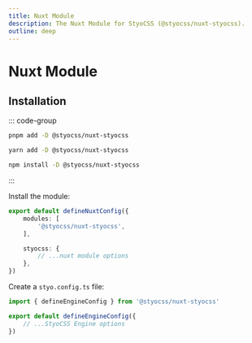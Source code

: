 ```yaml
---
title: Nuxt Module
description: The Nuxt Module for StyoCSS (@styocss/nuxt-styocss).
outline: deep
---
```


# Nuxt Module

## Installation

::: code-group

```bash [pnpm]
pnpm add -D @styocss/nuxt-styocss
```

```bash [yarn]
yarn add -D @styocss/nuxt-styocss
```

```bash [npm]
npm install -D @styocss/nuxt-styocss
```

:::

Install the module:

```ts [nuxt.config.ts]
export default defineNuxtConfig({
	modules: [
		'@styocss/nuxt-styocss',
	],

	styocss: {
		// ...nuxt module options
	},
})
```

Create a `styo.config.ts` file:

```ts [styo.config.ts]
import { defineEngineConfig } from '@styocss/nuxt-styocss'

export default defineEngineConfig({
	// ...StyoCSS Engine options
})
```
